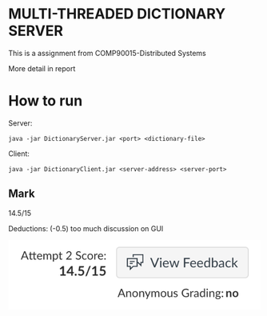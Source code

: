# MULTI-THREADED DICTIONARY SERVER

This is a assignment from COMP90015-Distributed Systems

More detail in report


# How to run

Server:

    java -jar DictionaryServer.jar <port> <dictionary-file>

Client:

    java -jar DictionaryClient.jar <server-address> <server-port>

## Mark

14.5/15

Deductions: (-0.5) too much discussion on GUI

![mark.png](mark.png)
